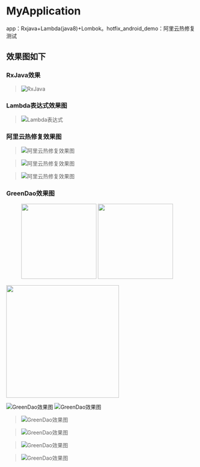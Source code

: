 # MyApplication
app：Rxjava+Lambda(java8)+Lombok。hotfix_android_demo：阿里云热修复测试

## 效果图如下

### RxJava效果
>![RxJava](doc/pic_rxjava.png)

### Lambda表达式效果图
>![Lambda表达式](doc/pic_lambda.png)

### 阿里云热修复效果图

>![阿里云热修复效果图](doc/pic_hotfix_alibaba.png)

>![阿里云热修复效果图](doc/pic_hotfixapp_homeac_mix.jpg)

>![阿里云热修复效果图](doc/pic_hotfixapp_restestac_mix.jpg)

### GreenDao效果图

<figure class="half">
   <img src="https://raw.github.com/yueyue10/MyApplication/master/doc/pic_greendao_student.jpg" width="200"  />
    <img src="https://raw.github.com/yueyue10/MyApplication/master/doc/pic_greendao_message.jpg" width="200" />
</figure>

<img src="doc/pic_greendao_message.jpg" width="300" hegiht="500" />

![GreenDao效果图](doc/pic_greendao_recomdroute.jpg) ![GreenDao效果图](doc/pic_greendao_remid1.jpg)

>![GreenDao效果图](doc/pic_green_dao_remind2.jpg)

>![GreenDao效果图](doc/pic_greendao_jsonlist.jpg)

>![GreenDao效果图](doc/pic_greendao_jsonstr.jpg)

>![GreenDao效果图](doc/pic_greendao_error.png)
